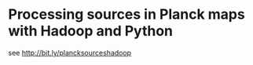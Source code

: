 Processing sources in Planck maps with Hadoop and Python
========================================================

see http://bit.ly/plancksourceshadoop
